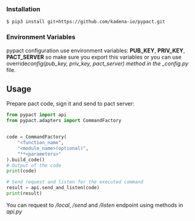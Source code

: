### Installation

    $ pip3 install git+https://github.com/kadena-io/pypact.git

### Environment Variables

pypact configuration use environment variables: **PUB_KEY**, **PRIV_KEY**, **PACT_SERVER** so make sure you export this variables or you can use override*config(pub_key, priv_key, pact_server) method in the \_config.py* file.

## Usage

Prepare pact code, sign it and send to pact server:

```python
from pypact import api
from pypact.adapters import CommandFactory


code = CommandFactory(
	"<function_name",
	"<module_name>(optional)",
	"**<parameters>"
).build_code()
# Output of the code
print(code)

# Send request and listen for the executed command
result = api.send_and_listen(code)
print(result)
```

You can request to _/local_, _/send_ and _/listen_ endpoint using methods in _api.py_
